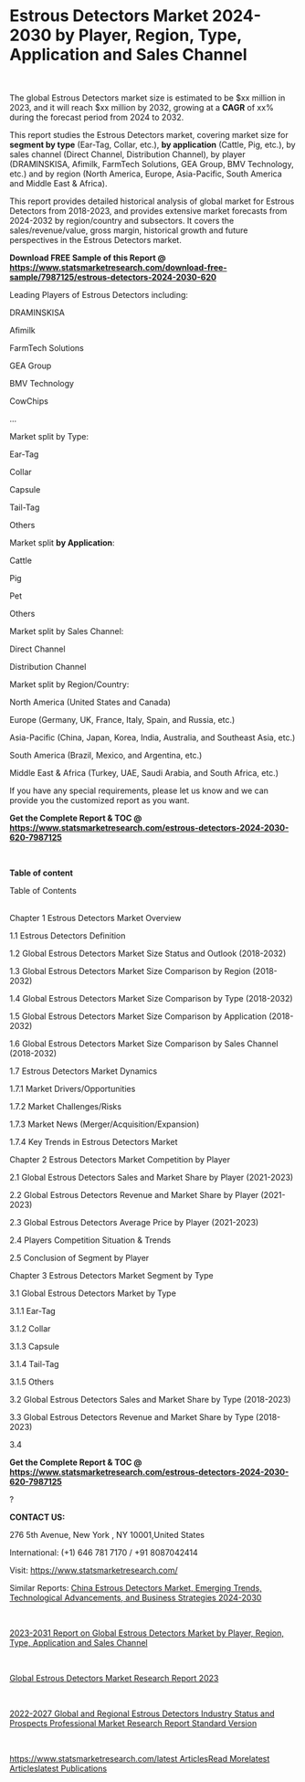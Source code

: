 <h1>Estrous Detectors Market 2024-2030 by Player, Region, Type, Application and Sales Channel</h1><br/><p>The global Estrous Detectors market size is estimated to be $xx million in 2023, and it will reach $xx million by 2032, growing at a <strong>CAGR</strong> of xx% during the forecast period from 2024 to 2032.</p>
 
 
 
 <p>This report studies the Estrous Detectors market, covering market size for <strong>segment by type</strong> (Ear-Tag, Collar, etc.), <strong>by application</strong> (Cattle, Pig, etc.), by sales channel (Direct Channel, Distribution Channel), by player (DRAMINSKISA, Afimilk, FarmTech Solutions, GEA Group, BMV Technology, etc.) and by region (North America, Europe, Asia-Pacific, South America and Middle East & Africa).</p>
 
 
 
 <p>This report provides detailed historical analysis of global market for Estrous Detectors from 2018-2023, and provides extensive market forecasts from 2024-2032 by region/country and subsectors. It covers the sales/revenue/value, gross margin, historical growth and future perspectives in the Estrous Detectors market.</p>
 
 
 
 <p><strong>Download FREE Sample of this Report @ <a href="https://www.statsmarketresearch.com/download-free-sample/7987125/estrous-detectors-2024-2030-620">https://www.statsmarketresearch.com/download-free-sample/7987125/estrous-detectors-2024-2030-620</a></strong></p>
 
 
 
 <p>Leading Players of Estrous Detectors including:</p>
 
 
 
 <p>DRAMINSKISA</p>
 
 
 
 <p>Afimilk</p>
 
 
 
 <p>FarmTech Solutions</p>
 
 
 
 <p>GEA Group</p>
 
 
 
 <p>BMV Technology</p>
 
 
 
 <p>CowChips</p>
 
 
 
 <p>...</p>
 
 
 
 <p>Market split by Type:</p>
 
 
 
 <p>Ear-Tag</p>
 
 
 
 <p>Collar</p>
 
 
 
 <p>Capsule</p>
 
 
 
 <p>Tail-Tag</p>
 
 
 
 <p>Others</p>
 
 
 
 <p>Market split <strong>by Application</strong>:</p>
 
 
 
 <p>Cattle</p>
 
 
 
 <p>Pig</p>
 
 
 
 <p>Pet</p>
 
 
 
 <p>Others</p>
 
 
 
 <p>Market split by Sales Channel:</p>
 
 
 
 <p>Direct Channel</p>
 
 
 
 <p>Distribution Channel</p>
 
 
 
 <p>Market split by Region/Country:</p>
 
 
 
 <p>North America (United States and Canada)</p>
 
 
 
 <p>Europe (Germany, UK, France, Italy, Spain, and Russia, etc.)</p>
 
 
 
 <p>Asia-Pacific (China, Japan, Korea, India, Australia, and Southeast Asia, etc.)</p>
 
 
 
 <p>South America (Brazil, Mexico, and Argentina, etc.)</p>
 
 
 
 <p>Middle East & Africa (Turkey, UAE, Saudi Arabia, and South Africa, etc.)</p>
 
 
 
 <p>If you have any special requirements, please let us know and we can provide you the customized report as you want.</p>
 
 
 
 <div><b>Get the Complete Report & TOC @ <a href="https://www.statsmarketresearch.com/estrous-detectors-2024-2030-620-7987125">https://www.statsmarketresearch.com/estrous-detectors-2024-2030-620-7987125</a></b></div>
 
 
 
 <p><br />
 
 <b>Table of content</b></p>
 
 
 
 <p>Table of Contents<br />
 
 <br />
 
 Chapter 1 Estrous Detectors Market Overview<br />
 
 1.1 Estrous Detectors Definition<br />
 
 1.2 Global Estrous Detectors Market Size Status and Outlook (2018-2032)<br />
 
 1.3 Global Estrous Detectors Market Size Comparison by Region (2018-2032)<br />
 
 1.4 Global Estrous Detectors Market Size Comparison by Type (2018-2032)<br />
 
 1.5 Global Estrous Detectors Market Size Comparison by Application (2018-2032)<br />
 
 1.6 Global Estrous Detectors Market Size Comparison by Sales Channel (2018-2032)<br />
 
 1.7 Estrous Detectors Market Dynamics<br />
 
 1.7.1 Market Drivers/Opportunities<br />
 
 1.7.2 Market Challenges/Risks<br />
 
 1.7.3 Market News (Merger/Acquisition/Expansion)<br />
 
 1.7.4 Key Trends in Estrous Detectors Market<br />
 
 Chapter 2 Estrous Detectors Market Competition by Player<br />
 
 2.1 Global Estrous Detectors Sales and Market Share by Player (2021-2023)<br />
 
 2.2 Global Estrous Detectors Revenue and Market Share by Player (2021-2023)<br />
 
 2.3 Global Estrous Detectors Average Price by Player (2021-2023)<br />
 
 2.4 Players Competition Situation & Trends<br />
 
 2.5 Conclusion of Segment by Player<br />
 
 Chapter 3 Estrous Detectors Market Segment by Type<br />
 
 3.1 Global Estrous Detectors Market by Type<br />
 
 3.1.1 Ear-Tag<br />
 
 3.1.2 Collar<br />
 
 3.1.3 Capsule<br />
 
 3.1.4 Tail-Tag<br />
 
 3.1.5 Others<br />
 
 3.2 Global Estrous Detectors Sales and Market Share by Type (2018-2023)<br />
 
 3.3 Global Estrous Detectors Revenue and Market Share by Type (2018-2023)<br />
 
 3.4</p>
 
 
 
 <div><b>Get the Complete Report & TOC @ <a href="https://www.statsmarketresearch.com/estrous-detectors-2024-2030-620-7987125">https://www.statsmarketresearch.com/estrous-detectors-2024-2030-620-7987125</a></b></div>
 
 
 
 <p>? </p>
 
 
 
 <p><b>CONTACT US:</b><br />
 
 276 5th Avenue, New York , NY 10001,United States<br />
 
 International: (+1) 646 781 7170 / +91 8087042414<br />
 
 Visit: <a href="https://www.statsmarketresearch.com/">https://www.statsmarketresearch.com/</a><br />
 
 Similar Reports: <a href="https://www.statsmarketresearch.com/estrous-detectors-2024-2030-620-7987125">China Estrous Detectors Market, Emerging Trends, Technological Advancements, and Business Strategies 2024-2030</a><br />
 
 <br />
 
 <a href="https://www.statsmarketresearch.com/estrous-detectors-2024-2030-620-7987125">2023-2031 Report on Global Estrous Detectors Market by Player, Region, Type, Application and Sales Channel</a><br />
 
 <br />
 
 <a href="https://www.statsmarketresearch.com/estrous-detectors-2024-2030-620-7987125">Global Estrous Detectors Market Research Report 2023</a><br />
 
 <br />
 
 <a href="https://www.statsmarketresearch.com/estrous-detectors-2024-2030-620-7987125">2022-2027 Global and Regional Estrous Detectors Industry Status and Prospects Professional Market Research Report Standard Version</a><br />
 
 <br />
 
 <a href="https://gyeongbokgung.com">https://www.statsmarketresearch.com/</a><a href="https://hallyeomaritime.com">latest Articles</a><a href="https://jingwansa.com">Read More</a><a href="https://nguoiviet.jp/">latest Articles</a><a href="https://www.intelmarketresearch.com/">latest Publications</a></p>
